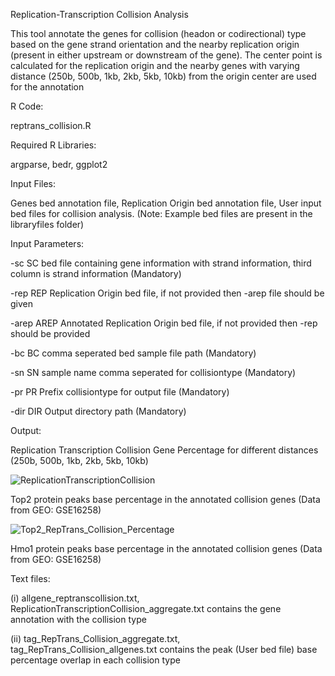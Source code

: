 Replication-Transcription Collision Analysis

This tool annotate the genes for collision (headon or codirectional) type based on the gene strand orientation and the nearby replication origin (present in either upstream or downstream of the gene). The center point is calculated for the replication origin and the nearby genes with varying distance (250b, 500b, 1kb, 2kb, 5kb, 10kb) from the origin center are used for the annotation

R Code: 

reptrans_collision.R

Required R Libraries: 

argparse, bedr, ggplot2

Input Files: 

Genes bed annotation file, Replication Origin bed annotation file, User input bed files for collision analysis. 
(Note: Example bed files are present in the libraryfiles folder)

Input Parameters:

  -sc SC      bed file containing gene information with strand information, third column is strand information (Mandatory)
  
  -rep REP    Replication Origin bed file, if not provided then -arep file should be given
  
  -arep AREP  Annotated Replication Origin bed file, if not provided then -rep should be provided
  
  -bc BC      comma seperated bed sample file path (Mandatory)
  
  -sn SN      sample name comma seperated for collisiontype (Mandatory)
  
  -pr PR      Prefix collisiontype for output file (Mandatory)
  
  -dir DIR    Output directory path (Mandatory)

Output:

  Replication Transcription Collision Gene Percentage for different distances (250b, 500b, 1kb, 2kb, 5kb, 10kb)
  
  ![ReplicationTranscriptionCollision](https://user-images.githubusercontent.com/18418058/57063280-0633ee80-6cc3-11e9-916b-3374114c8483.jpeg)
  
  Top2 protein peaks base percentage in the annotated collision genes (Data from GEO: GSE16258)
  
  ![Top2_RepTrans_Collision_Percentage](https://user-images.githubusercontent.com/18418058/67691411-d4b08d00-f99e-11e9-9e22-cf135ca8262f.jpeg)
 
  Hmo1 protein peaks base percentage in the annotated collision genes (Data from GEO: GSE16258)
  

   
   Text files: 
   
   (i) allgene_reptranscollision.txt, ReplicationTranscriptionCollision_aggregate.txt contains the gene annotation with the collision type
   
   (ii) tag_RepTrans_Collision_aggregate.txt, tag_RepTrans_Collision_allgenes.txt contains the peak (User bed file) base percentage overlap in each collision type
